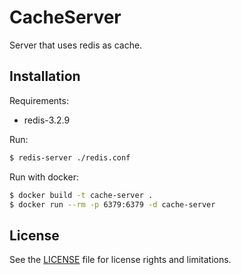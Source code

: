 # CacheServer

Server that uses redis as cache.

## Installation

Requirements:

- redis-3.2.9

Run:

```bash
$ redis-server ./redis.conf
```

Run with docker:

```bash
$ docker build -t cache-server .
$ docker run --rm -p 6379:6379 -d cache-server
```

## License

See the [LICENSE](./LICENSE) file for license rights and limitations.
